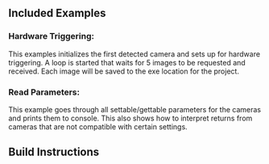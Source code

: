 ## Included Examples

### Hardware Triggering: 
This examples initializes the first detected camera and sets up for hardware triggering. A loop is started that waits for 5 images to be requested and received. Each image will be saved to the exe location for the project. 

### Read Parameters: 
This example goes through all settable/gettable parameters for the cameras and prints them to console. This also shows how to interpret returns from cameras that are not compatible with certain settings. 

## Build Instructions
